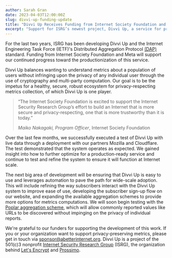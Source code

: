 ```yaml
---
author: Sarah Gran
date: 2023-04-03T12:00:00Z
slug: divvi-up-funding-update
title: "Divvi Up Receives Funding from Internet Society Foundation and Meta"
excerpt: "Support for ISRG’s newest project, Divvi Up, a service for privacy-preserving metrics"
---
```


For the last two years, ISRG has been developing Divvi Up and the Internet Engineering Task Force (IETF)'s Distributed Aggregation Protocol [(DAP)](https://www.ietf.org/archive/id/draft-ietf-ppm-dap-02.html) standard. Funding from Internet Society Foundation and Meta will support our continued progress toward the productionization of this service.

Divvi Up balances wanting to understand metrics about a population of users without infringing upon the privacy of any individual user through the use of cryptography and multi-party computation. Our goal is to be the impetus for a healthy, secure, robust ecosystem for privacy-respecting metrics collection, of which Divvi Up is one player.

<div class="card border-0 pic-quote-right">
  <blockquote class="blockquote">
    <span class="quote"></span>
    <div class="quote-text">
      <p class="font-italic lh-170">&ldquo;The Internet Society Foundation is excited to support the Internet Security Research Group’s effort to build an Internet that is more secure and privacy-respecting, one that is more trustworthy than it is today.&rdquo;</p>
      <footer class="blockquote-footer"><cite title="Source Title">Maiko Nakagaki, Program Officer</cite>, Internet Society Foundation</footer>
    </div>
  </blockquote>
</div>

Over the last few months, we successfully executed a test of Divvi Up with live data through a deployment with our partners Mozilla and Cloudflare. The test demonstrated that the system operates as expected. We gained insight into how to further optimize for a production-ready service and continue to test and refine the system to ensure it will function at Internet scale.

The next big area of development will be ensuring that Divvi Up is easy to use and leverages automation to pave the path for wide-scale adoption. This will include refining the way subscribers interact with the Divvi Up system to improve ease of use, developing the subscriber sign-up flow on our website, and expanding the available aggregation schemes to provide more options for metrics computations. We will soon begin testing with the [Poplar aggregation scheme](https://eprint.iacr.org/2021/017.pdf), which will allow commonly reported values like URLs to be discovered without impinging on the privacy of individual reports.

We're grateful to our funders for supporting the development of this work. If you or your organization want to support privacy-preserving metrics, please get in touch via sponsor@abetterinternet.org.
Divvi Up is a project of the 501(c)3 nonprofit [Internet Security Research Group](https://abetterinternet.org/) (ISRG), the organization behind [Let's Encrypt](https://letsencrypt.org/) and [Prossimo](https://www.memorysafety.org/).

